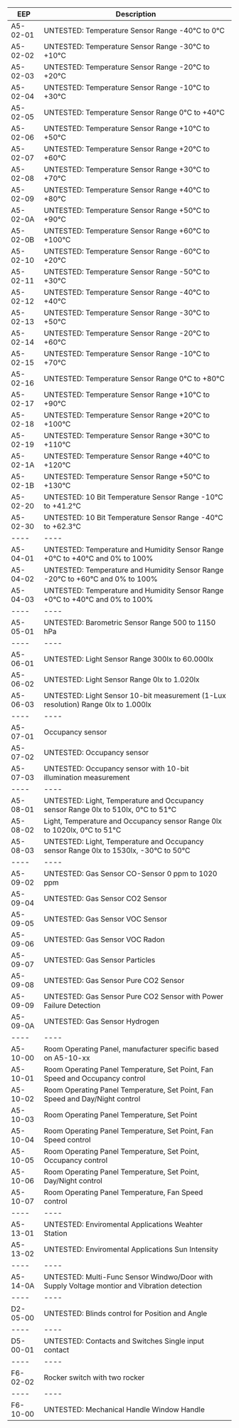 | EEP | Description | 
|---|---|
| A5-02-01 | UNTESTED: Temperature Sensor Range -40°C to 0°C |
| A5-02-02 | UNTESTED: Temperature Sensor Range -30°C to +10°C | 
| A5-02-03 | UNTESTED: Temperature Sensor Range -20°C to +20°C | 
| A5-02-04 | UNTESTED: Temperature Sensor Range -10°C to +30°C | 
| A5-02-05 | UNTESTED: Temperature Sensor Range 0°C to +40°C | 
| A5-02-06 | UNTESTED: Temperature Sensor Range +10°C to +50°C | 
| A5-02-07 | UNTESTED: Temperature Sensor Range +20°C to +60°C | 
| A5-02-08 | UNTESTED: Temperature Sensor Range +30°C to +70°C | 
| A5-02-09 | UNTESTED: Temperature Sensor Range +40°C to +80°C | 
| A5-02-0A | UNTESTED: Temperature Sensor Range +50°C to +90°C | 
| A5-02-0B | UNTESTED: Temperature Sensor Range +60°C to +100°C | 
| A5-02-10 | UNTESTED: Temperature Sensor Range -60°C to +20°C | 
| A5-02-11 | UNTESTED: Temperature Sensor Range -50°C to +30°C | 
| A5-02-12 | UNTESTED: Temperature Sensor Range -40°C to +40°C | 
| A5-02-13 | UNTESTED: Temperature Sensor Range -30°C to +50°C | 
| A5-02-14 | UNTESTED: Temperature Sensor Range -20°C to +60°C | 
| A5-02-15 | UNTESTED: Temperature Sensor Range -10°C to +70°C | 
| A5-02-16 | UNTESTED: Temperature Sensor Range 0°C to +80°C | 
| A5-02-17 | UNTESTED: Temperature Sensor Range +10°C to +90°C | 
| A5-02-18 | UNTESTED: Temperature Sensor Range +20°C to +100°C | 
| A5-02-19 | UNTESTED: Temperature Sensor Range +30°C to +110°C | 
| A5-02-1A | UNTESTED: Temperature Sensor Range +40°C to +120°C | 
| A5-02-1B | UNTESTED: Temperature Sensor Range +50°C to +130°C | 
| A5-02-20 | UNTESTED: 10 Bit Temperature Sensor Range -10°C to +41.2°C | 
| A5-02-30 | UNTESTED: 10 Bit Temperature Sensor Range -40°C to +62.3°C | 
|----|----|----|----|
| A5-04-01 | UNTESTED: Temperature and Humidity Sensor Range +0°C to +40°C and 0% to 100% | 
| A5-04-02 | UNTESTED: Temperature and Humidity Sensor Range -20°C to +60°C and 0% to 100% | 
| A5-04-03 | UNTESTED: Temperature and Humidity Sensor Range +0°C to +40°C and 0% to 100% | 
|----|----|----|----|
| A5-05-01 | UNTESTED: Barometric Sensor Range 500 to 1150 hPa | 
|----|----|----|----|
| A5-06-01 | UNTESTED: Light Sensor Range 300lx to 60.000lx | 
| A5-06-02 | UNTESTED: Light Sensor Range 0lx to 1.020lx | 
| A5-06-03 | UNTESTED: Light Sensor 10-bit measurement (1-Lux resolution) Range 0lx to 1.000lx | 
|----|----|----|----|
| A5-07-01 | Occupancy sensor |
| A5-07-02 | UNTESTED: Occupancy sensor | 
| A5-07-03 | UNTESTED: Occupancy sensor with 10-bit illumination measurement | 
|----|----|----|----|
| A5-08-01 | UNTESTED: Light, Temperature and Occupancy sensor Range 0lx to 510lx, 0°C to 51°C | 
| A5-08-02 | Light, Temperature and Occupancy sensor Range 0lx to 1020lx, 0°C to 51°C  | 
| A5-08-03 | UNTESTED: Light, Temperature and Occupancy sensor Range 0lx to 1530lx, -30°C to 50°C | 
|----|----|----|----|
| A5-09-02 | UNTESTED: Gas Sensor CO-Sensor 0 ppm to 1020 ppm | 
| A5-09-04 | UNTESTED: Gas Sensor CO2 Sensor |
| A5-09-05 | UNTESTED: Gas Sensor VOC Sensor | 
| A5-09-06 | UNTESTED: Gas Sensor VOC Radon | 
| A5-09-07 | UNTESTED: Gas Sensor Particles | 
| A5-09-08 | UNTESTED: Gas Sensor Pure CO2 Sensor | 
| A5-09-09 | UNTESTED: Gas Sensor Pure CO2 Sensor with Power Failure Detection | 
| A5-09-0A | UNTESTED: Gas Sensor Hydrogen| 
|----|----|----|----|
| A5-10-00 | Room Operating Panel, manufacturer specific based on A5-10-xx | 
| A5-10-01 | Room Operating Panel Temperature, Set Point, Fan Speed and Occupancy control | 
| A5-10-02 | Room Operating Panel Temperature, Set Point, Fan Speed and Day/Night control | 
| A5-10-03 | Room Operating Panel Temperature, Set Point | 
| A5-10-04 | Room Operating Panel Temperature, Set Point, Fan Speed control | 
| A5-10-05 | Room Operating Panel Temperature, Set Point, Occupancy control | 
| A5-10-06 | Room Operating Panel Temperature, Set Point, Day/Night control | 
| A5-10-07 | Room Operating Panel Temperature, Fan Speed control | 
|----|----|----|----|
| A5-13-01 | UNTESTED: Enviromental Applications Weahter Station |
| A5-13-02 | UNTESTED: Enviromental Applications Sun Intensity |
|----|----|----|----|
| A5-14-0A | UNTESTED: Multi-Func Sensor Windwo/Door with Supply Voltage montior and Vibration detection |
|----|----|----|----|
| D2-05-00 | UNTESTED: Blinds control for Position and Angle | 
|----|----|----|----|
| D5-00-01 | UNTESTED: Contacts and Switches Single input contact | 
|----|----|----|----|
| F6-02-02 | Rocker switch with two rocker |
|----|----|----|----|
| F6-10-00 | UNTESTED: Mechanical Handle Window Handle |

